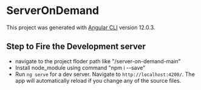 # ServerOnDemand

This project was generated with [Angular CLI](https://github.com/angular/angular-cli) version 12.0.3.

## Step to Fire the Development server 
- navigate to the  project floder path like "/server-on-demand-main"
- Install node_module using command "npm i --save"
- Run `ng serve` for a dev server. Navigate to `http://localhost:4200/`. The app will automatically       reload if you change any of the source files.
